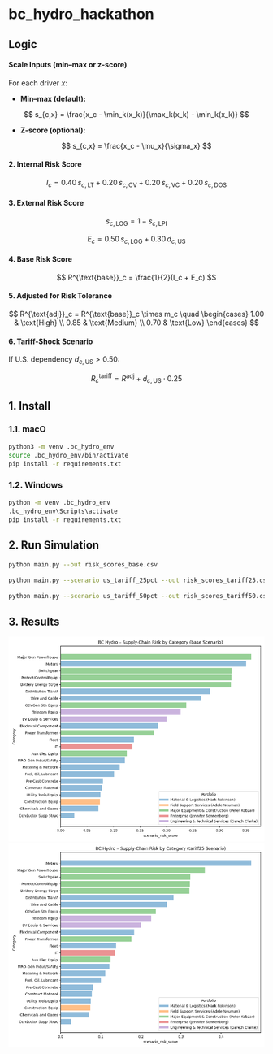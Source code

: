 # bc_hydro_hackathon

## Logic



#### **Scale Inputs (min–max or z-score)**

For each driver $x$:

* **Min–max (default):**

$$
s_{c,x} = \frac{x_c - \min_k(x_k)}{\max_k(x_k) - \min_k(x_k)}
$$
* **Z-score (optional):**

$$
s_{c,x} = \frac{x_c - \mu_x}{\sigma_x}
$$

#### **2. Internal Risk Score**

$$
I_c = 0.40\,s_{c,\text{LT}} + 0.20\,s_{c,\text{CV}} + 0.20\,s_{c,\text{VC}} + 0.20\,s_{c,\text{DOS}}
$$

#### **3. External Risk Score**

$$
s_{c,\text{LOG}} = 1 - s_{c,\text{LPI}}
$$

$$
E_c = 0.50\,s_{c,\text{LOG}} + 0.30\,d_{c,\text{US}}
$$

#### **4. Base Risk Score**

$$
R^{\text{base}}_c = \frac{1}{2}(I_c + E_c)
$$

#### **5. Adjusted for Risk Tolerance**

$$
R^{\text{adj}}_c = R^{\text{base}}_c \times m_c
\quad
\begin{cases}
1.00 & \text{High} \\
0.85 & \text{Medium} \\
0.70 & \text{Low}
\end{cases}
$$

#### **6. Tariff-Shock Scenario**

If U.S. dependency $d_{c,\text{US}} > 0.50$:

$$
R^{\text{tariff}}_c = R^{\text{adj}} + d_{c,\text{US}} \cdot 0.25
$$



## 1. Install 

### 1.1. macO
```sh
python3 -m venv .bc_hydro_env
source .bc_hydro_env/bin/activate
pip install -r requirements.txt
```

### 1.2. Windows

```sh
python -m venv .bc_hydro_env
.bc_hydro_env\Scripts\activate
pip install -r requirements.txt
```

## 2. Run Simulation

```sh
python main.py --out risk_scores_base.csv
```

```sh
python main.py --scenario us_tariff_25pct --out risk_scores_tariff25.csv
```

```sh
python main.py --scenario us_tariff_50pct --out risk_scores_tariff50.csv
```

## 3. Results

![img](fig/plot_base.png)
![img](fig/plot_tariff25.png)